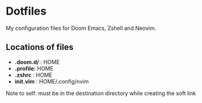# Dotfiles
My configuration files for Doom Emacs, Zshell and Neovim.

## Locations of files
- **.doom.d/** : HOME
- **.profile:** HOME
- **.zshrc** : HOME
- **init.vim** : HOME/.config/nvim

Note to self: must be in the destination directory while creating the soft link
